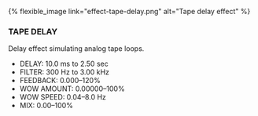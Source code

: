 ---
---
{% flexible_image link="effect-tape-delay.png" alt="Tape delay effect" %}

### TAPE DELAY
Delay effect simulating analog tape loops.

* DELAY: 10.0 ms to 2.50 sec
* FILTER: 300 Hz to 3.00 kHz
* FEEDBACK: 0.000–120%
* WOW AMOUNT: 0.00000–100%
* WOW SPEED: 0.04–8.0 Hz
* MIX: 0.00–100%
